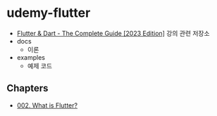 # udemy-flutter

* [Flutter & Dart - The Complete Guide [2023 Edition]](https://www.udemy.com/course/learn-flutter-dart-to-build-ios-android-apps/) 강의 관련 저장소
* docs 
    * 이론
* examples 
    * 예제 코드

## Chapters

* [002. What is Flutter?](/docs/chapter-002.md)